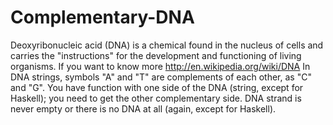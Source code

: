 # Complementary-DNA
Deoxyribonucleic acid (DNA) is a chemical found in the nucleus of cells and carries the "instructions" for the development and functioning of living organisms.  If you want to know more http://en.wikipedia.org/wiki/DNA  In DNA strings, symbols "A" and "T" are complements of each other, as "C" and "G". You have function with one side of the DNA (string, except for Haskell); you need to get the other complementary side. DNA strand is never empty or there is no DNA at all (again, except for Haskell).
